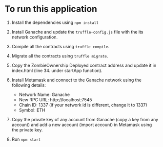 # To run this application

1. Install the dependencies using `npm install`

2. Install Ganache and update the `truffle-config.js` file with the its network configuration.

3. Compile all the contracts using `truffle compile`.

4. Migrate all the contracts using `truffle migrate`.

5. Copy the ZombieOwnership Deployed contract address and update it in index.html (line 34. under startApp function).

6. Install Metamask and connect to the Ganache network using the following details:
    - Network Name: Ganache
    - New RPC URL: http://localhost:7545
    - Chain ID: 1337 (if your network id is different, change it to 1337)
    - Symbol: ETH

7. Copy the private key of any account from Ganache (copy a key from any account) and add a new account (import account) in Metamask using the private key.

8. Run `npm start`
